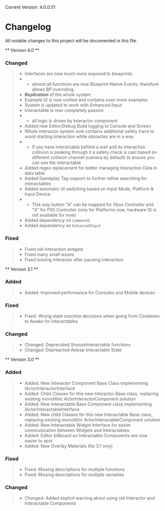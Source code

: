 Current Version: 4.0.0.51

# Changelog

All notable changes to this project will be documented in this file.

** Version 4.0 **
### Changed
> - Interfaces are now much more exposed to blueprints
> - - almost all functions are now Blueprint Native Events, therefore allows BP overriding
> - ***Replication*** of the whole system
> - Example UI is now unified and contains even more examples
> - System is updated to work with *Enhanced Input*
> - Interactable is now completely passive
> - - all logic is driven by Interactor component
> - Added new Editor/Debug Build logging to Console and Screen
> - Whole interactor system now contains additional safety trace to avoid starting interaction while obstacles are in a way
> - - If you have interactable behind a wall and its interaction collision is peaking through it a safety check is cast based on different collision channel (camera by default) to ensure you can see the interactable
> - Added regex replacement for better managing Interaction Data in data table
> - Added Gameplay Tag support to further refine searching for interactables
> - Added automatic UI switching based on Input Mode, Platform & Input Device
> - - This way button "A" can be mapped for Xbox Controller and "X" for PS5 Controller (only for Platforms now, hardware ID is not available for now)
> - Added dependency on `CommonUI`
> - Added dependency on `EnhancedInput`

### Fixed
> - Fixed old interaction widgets
> - Fixed many small issues
> - Fixed loosing interactor after pausing interaction

** Version 3.1 **
### Added 
> - Added: Improved performance for Consoles and Mobile devices
### Fixed
> - Fixed: Wrong state machine decisions when going from Cooldown to Awake for Interactables
### Changed
> - Changed: Deprecated *SnoozeInteractable* functions
> - Changed: Depreacted *Asleep* Interactable State

** Version 3.0 **
### Added 
> - Added: New Interactor Component Base Class implementing IActorInteractorInterface
> - Added: Child Classes for this new Interactor Base class, replacing existing monolithic ActorInteractorComponent solution
> - Added: New Interactable Base Component class implementing IActorInteractableInterface
> - Added: New child Classes for this new Interactable Base class, replacing existing monolithic ActorInteractableComponent solution
> - Added: New Interactable Widget Interface for easier communication between Widgets and Interactables
> - Added: Editor billboard so Interactable Components are now easier to spot
> - Added: New Overlay Materials (for 5.1 only)
### Fixed
> - Fixed: Missing descriptions for multiple functions
> - Fixed: Missing descriptions for multiple variables
### Changed
> - Changed: Added explicit warning about using old Interactor and Interactable Components
